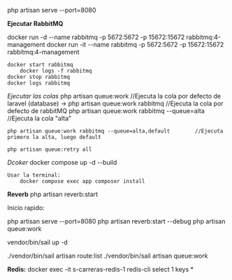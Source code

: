 php artisan serve --port=8080


**Ejecutar RabbitMQ**

docker run -d --name rabbitmq -p 5672:5672 -p 15672:15672 rabbitmq:4-management
docker run -it --name rabbitmq -p 5672:5672 -p 15672:15672 rabbitmq:4-management

    docker start rabbitmq
        docker logs -f rabbitmq
    docker stop rabbitmq
    docker logs rabbitmq


*Ejecutar las colas*
    php artisan queue:work                                      //Ejecuta la cola por defecto de laravel (database)
->  php artisan queue:work rabbitmq                             //Ejecuta la cola por defecto de rabbitMQ
    php artisan queue:work rabbitmq --queue=alta                //Ejecuta la cola "alta"

    php artisan queue:work rabbitmq --queue=alta,default        //Ejecuta primero la alta, luego default

    php artisan queue:retry all



*Dcoker*
    docker compose up -d --build

    Usar la terminal:
        docker compose exec app composer install
    
**Reverb**
php artisan reverb:start

Inicio rapido:

php artisan serve --port=8080
php artisan reverb:start --debug
php artisan queue:work

vendor/bin/sail up -d

./vendor/bin/sail artisan route:list
./vendor/bin/sail artisan queue:work

**Redis:**
    docker exec -it s-carreras-redis-1 redis-cli
    select 1
    keys * 
